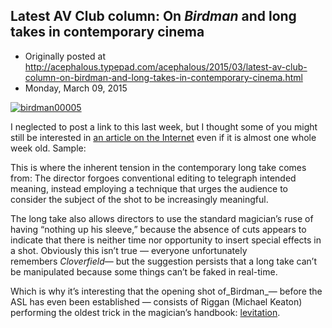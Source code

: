 ## Latest AV Club column: On <em>Birdman</em> and long takes in contemporary cinema

 * Originally posted at http://acephalous.typepad.com/acephalous/2015/03/latest-av-club-column-on-birdman-and-long-takes-in-contemporary-cinema.html
 * Monday, March 09, 2015



[![birdman00005](http://www.lawyersgunsmoneyblog.com/wp-content/uploads/2015/03/birdman00005.png)](http://www.lawyersgunsmoneyblog.com/wp-content/uploads/2015/03/birdman00005.png)

I neglected to post a link to this last week, but I thought some of you might still be interested in [an article on the Internet](http://www.avclub.com/article/how-reality-becomes-function-film-technique-birdma-215503) even if it is almost one whole week old. Sample:

This is where the inherent tension in the contemporary long take comes from: The director forgoes conventional editing to telegraph intended meaning, instead employing a technique that urges the audience to consider the subject of the shot to be increasingly meaningful.

The long take also allows directors to use the standard magician’s ruse of having “nothing up his sleeve,” because the absence of cuts appears to indicate that there is neither time nor opportunity to insert special effects in a shot. Obviously this isn’t true — everyone unfortunately remembers _Cloverfield_— but the suggestion persists that a long take can’t be manipulated because some things can’t be faked in real-time.

Which is why it’s interesting that the opening shot of_Birdman_— before the ASL has even been established — consists of Riggan (Michael Keaton) performing the oldest trick in the magician’s handbook: [levitation](https://www.youtube.com/watch?v=ZwvYkRzpq4g).
		

